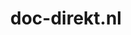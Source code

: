 ---
layout: post
title:  "doc-direkt.nl"
internal_url:  "/dutchgov/doc-direkt.nl.html"
subdomains_count: 10
all_subdomains_count: 18
urls_count: 9
ssl_rank: 90
http_rank: 75.333333333333
url_link: /data/doc-direkt.nl/urls.txt
all_subdomains_link: /data/doc-direkt.nl/all_subdomains.txt
subdomains_link: /data/doc-direkt.nl/subdomains.txt
categories: dutchgov
---